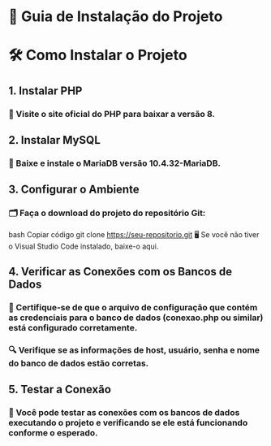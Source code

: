 # 🚀 Guia de Instalação do Projeto
# 🛠️ Como Instalar o Projeto

## 1. Instalar PHP
### 🔗 Visite o site oficial do PHP para baixar a versão 8.

## 2. Instalar MySQL
### 🔗 Baixe e instale o MariaDB versão 10.4.32-MariaDB.

## 3. Configurar o Ambiente
### 🗂️ Faça o download do projeto do repositório Git:
bash
Copiar código
git clone https://seu-repositorio.git
🖥️ Se você não tiver o Visual Studio Code instalado, baixe-o aqui.

## 4. Verificar as Conexões com os Bancos de Dados
### 📄 Certifique-se de que o arquivo de configuração que contém as credenciais para o banco de dados (conexao.php ou similar) está configurado corretamente.
### 🔍 Verifique se as informações de host, usuário, senha e nome do banco de dados estão corretas.

## 5. Testar a Conexão
### 🧪 Você pode testar as conexões com os bancos de dados executando o projeto e verificando se ele está funcionando conforme o esperado.
